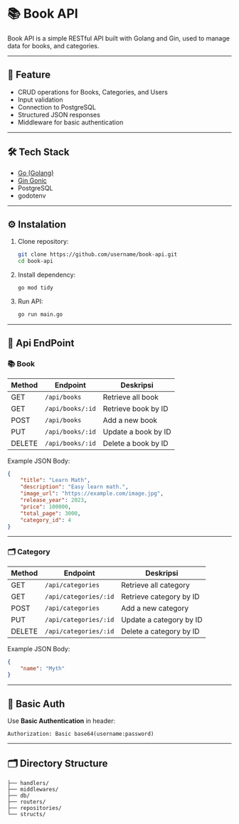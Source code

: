 # 📚 Book API

Book API is a simple RESTful API built with Golang and Gin, used to manage data for books, and categories.

---

## 🚀 Feature

- CRUD operations for Books, Categories, and Users  
- Input validation  
- Connection to PostgreSQL  
- Structured JSON responses  
- Middleware for basic authentication  

---

## 🛠️ Tech Stack

- [Go (Golang)](https://golang.org/)
- [Gin Gonic](https://github.com/gin-gonic/gin)
- PostgreSQL
- godotenv

---

## ⚙️ Instalation

1. Clone repository:
   ```bash
   git clone https://github.com/username/book-api.git
   cd book-api
   ```

3. Install dependency:
   ```bash
   go mod tidy
   ```

4. Run API:
   ```bash
   go run main.go
   ```

---

## 📘 Api EndPoint
### 📚 Book

| Method | Endpoint                    | Deskripsi               |
|--------|-----------------------------|-------------------------|
| GET    | `/api/books`                | Retrieve all book       |
| GET    | `/api/books/:id`            | Retrieve book by ID     |
| POST   | `/api/books`                | Add a new book          |
| PUT    | `/api/books/:id`            | Update a book by ID     |
| DELETE | `/api/books/:id`            | Delete a book by ID     |

Example JSON Body:
```json
{
    "title": "Learn Math",
    "description": "Easy learn math.",
    "image_url": "https://example.com/image.jpg",
    "release_year": 2023,
    "price": 100000,
    "total_page": 3000,
    "category_id": 4
}
```

---

### 🗂️ Category

| Method | Endpoint                    | Deskripsi               |
|--------|-----------------------------|-------------------------|
| GET    | `/api/categories`           | Retrieve all category   |
| GET    | `/api/categories/:id`       | Retrieve category by ID |
| POST   | `/api/categories`           | Add a new category      |
| PUT    | `/api/categories/:id`       | Update a category by ID |
| DELETE | `/api/categories/:id`       | Delete a category by ID |

Example JSON Body:
```json
{
    "name": "Myth"
}
```

---

## 🔐 Basic Auth

Use **Basic Authentication** in header:

```http
Authorization: Basic base64(username:password)
```

---

## 🗂 Directory Structure

```
├── handlers/
├── middlewares/
├── db/
├── routers/
├── repositories/
└── structs/
```
